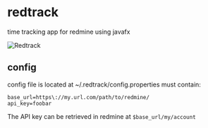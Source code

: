 # redtrack

time tracking app for redmine using javafx

![Redtrack](https://i.imgur.com/RhfPN3i.png "Redtrack")

## config

config file is located at ~/.redtrack/config.properties must contain:
```
base_url=https\://my.url.com/path/to/redmine/
api_key=foobar
```
The API key can be retrieved in redmine at ```$base_url/my/account```
